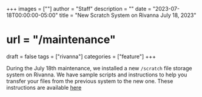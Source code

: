 +++
images = [""]
author = "Staff"
description = ""
date = "2023-07-18T00:00:00-05:00"
title = "New Scratch System on Rivanna July 18, 2023"
# url = "/maintenance"
draft = false
tags = ["rivanna"]
categories = ["feature"]
+++

During the July 18th maintenance, we installed a new `/scratch` file storage system on Rivanna. We have sample scripts and instructions to help you transfer your files from the previous system to the new one. These instructions are available [here](https://www.rc.virginia.edu/2023/07/rivanna-maintenance-july-18-2023/) 

